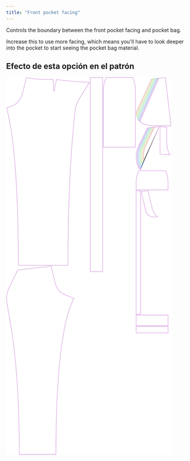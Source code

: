 ```yaml
---
title: "Front pocket facing"
---
```


Controls the boundary between the front pocket facing and pocket bag.

Increase this to use more facing, which means you'll have to look deeper into the pocket to start seeing the pocket bag material.

## Efecto de esta opción en el patrón

![This image shows the effect of this option by superimposing several variants that have a different value for this option](charlie_frontpocketfacing_sample.svg "Effect of this option on the pattern")
